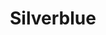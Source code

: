 ---
git: https://github.com/fedora-silverblue
logohandle: fedoraproject_silverblue
sort: silverblue
title: Silverblue
twitter: https://x.com/teamsilverblue
website: https://silverblue.fedoraproject.org/
---